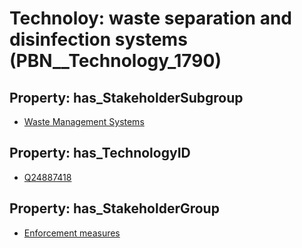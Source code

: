# Technoloy: __waste separation and disinfection systems__ (PBN__Technology_1790)

## Property: has_StakeholderSubgroup

* [Waste Management Systems](PBN__TechSubgroup_161)

## Property: has_TechnologyID

* [Q24887418](Q24887418)

## Property: has_StakeholderGroup

* [Enforcement measures](PBN__TechGroup_7)

